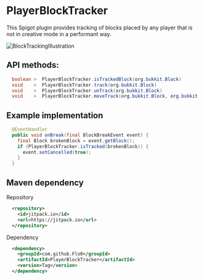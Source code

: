 # PlayerBlockTracker
This Spigot plugin provides tracking of blocks placed by any player that is not in creative mode in a performant way.

![BlockTrackingIllustration](https://i.imgur.com/Hf3uCvU.png)


## API methods:
```java
  boolean >  PlayerBlockTracker.isTrackedBlock(org.bukkit.Block)
  void    >  PlayerBlockTracker.track(org.bukkit.Block)
  void    >  PlayerBlockTracker.unTrack(org.bukkit.Block)
  void    >  PlayerBlockTracker.moveTrack(org.bukkit.Block, org.bukkit.Block)
```


## Example implementation
```java
  @EventHandler
  public void onBreak(final BlockBreakEvent event) {
    final Block brokenBlock = event.getBlock();
    if (PlayerBlockTracker.isTracked(brokenBlock)) {
      event.setCancelled(true);
    }
  }
```

## Maven dependency

Repository
```xml
  <repository>
    <id>jitpack.io</id>
    <url>https://jitpack.io</url>
  </repository>
```

Dependency
```xml
  <dependency>
    <groupId>com.github.Flo0</groupId>
    <artifactId>PlayerBlockTracker</artifactId>
    <version>Tag</version>
  </dependency>
```
